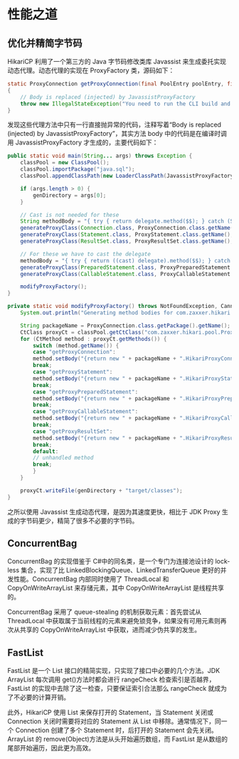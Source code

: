 # 性能之道

## 优化并精简字节码

HikariCP 利用了一个第三方的 Java 字节码修改类库 Javassist 来生成委托实现动态代理。动态代理的实现在 ProxyFactory 类，源码如下：

```java
static ProxyConnection getProxyConnection(final PoolEntry poolEntry, final Connection connection, final FastList<Statement> openStatements, final ProxyLeakTask leakTask, final long now, final boolean isReadOnly, final boolean isAutoCommit)
{
    // Body is replaced (injected) by JavassistProxyFactory
    throw new IllegalStateException("You need to run the CLI build and you need target/classes in your classpath to run.");
}
```

发现这些代理方法中只有一行直接抛异常的代码，注释写着“Body is replaced (injected) by JavassistProxyFactory”，其实方法 body 中的代码是在编译时调用 JavassistProxyFactory 才生成的，主要代码如下：

```java
public static void main(String... args) throws Exception {
    classPool = new ClassPool();
    classPool.importPackage("java.sql");
    classPool.appendClassPath(new LoaderClassPath(JavassistProxyFactory.class.getClassLoader()));

    if (args.length > 0) {
        genDirectory = args[0];
    }

    // Cast is not needed for these
    String methodBody = "{ try { return delegate.method($$); } catch (SQLException e) { throw checkException(e); } }";
    generateProxyClass(Connection.class, ProxyConnection.class.getName(), methodBody);
    generateProxyClass(Statement.class, ProxyStatement.class.getName(), methodBody);
    generateProxyClass(ResultSet.class, ProxyResultSet.class.getName(), methodBody);

    // For these we have to cast the delegate
    methodBody = "{ try { return ((cast) delegate).method($$); } catch (SQLException e) { throw checkException(e); } }";
    generateProxyClass(PreparedStatement.class, ProxyPreparedStatement.class.getName(), methodBody);
    generateProxyClass(CallableStatement.class, ProxyCallableStatement.class.getName(), methodBody);

    modifyProxyFactory();
}

private static void modifyProxyFactory() throws NotFoundException, CannotCompileException, IOException {
    System.out.println("Generating method bodies for com.zaxxer.hikari.proxy.ProxyFactory");

    String packageName = ProxyConnection.class.getPackage().getName();
    CtClass proxyCt = classPool.getCtClass("com.zaxxer.hikari.pool.ProxyFactory");
    for (CtMethod method : proxyCt.getMethods()) {
        switch (method.getName()) {
        case "getProxyConnection":
        method.setBody("{return new " + packageName + ".HikariProxyConnection($$);}");
        break;
        case "getProxyStatement":
        method.setBody("{return new " + packageName + ".HikariProxyStatement($$);}");
        break;
        case "getProxyPreparedStatement":
        method.setBody("{return new " + packageName + ".HikariProxyPreparedStatement($$);}");
        break;
        case "getProxyCallableStatement":
        method.setBody("{return new " + packageName + ".HikariProxyCallableStatement($$);}");
        break;
        case "getProxyResultSet":
        method.setBody("{return new " + packageName + ".HikariProxyResultSet($$);}");
        break;
        default:
        // unhandled method
        break;
        }
    }

    proxyCt.writeFile(genDirectory + "target/classes");
}
```

之所以使用 Javassist 生成动态代理，是因为其速度更快，相比于 JDK Proxy 生成的字节码更少，精简了很多不必要的字节码。

## ConcurrentBag

ConcurrentBag 的实现借鉴于 C#中的同名类，是一个专门为连接池设计的 lock-less 集合，实现了比 LinkedBlockingQueue、LinkedTransferQueue 更好的并发性能。ConcurrentBag 内部同时使用了 ThreadLocal 和 CopyOnWriteArrayList 来存储元素，其中 CopyOnWriteArrayList 是线程共享的。

ConcurrentBag 采用了 queue-stealing 的机制获取元素：首先尝试从 ThreadLocal 中获取属于当前线程的元素来避免锁竞争，如果没有可用元素则再次从共享的 CopyOnWriteArrayList 中获取，进而减少伪共享的发生。

## FastList

FastList 是一个 List 接口的精简实现，只实现了接口中必要的几个方法。JDK ArrayList 每次调用 get()方法时都会进行 rangeCheck 检查索引是否越界，FastList 的实现中去除了这一检查，只要保证索引合法那么 rangeCheck 就成为了不必要的计算开销。

此外，HikariCP 使用 List 来保存打开的 Statement，当 Statement 关闭或 Connection 关闭时需要将对应的 Statement 从 List 中移除。通常情况下，同一个 Connection 创建了多个 Statement 时，后打开的 Statement 会先关闭。ArrayList 的 remove(Object)方法是从头开始遍历数组，而 FastList 是从数组的尾部开始遍历，因此更为高效。
